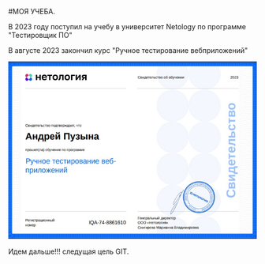 #МОЯ УЧЕБА.

В 2023 году поступил на учебу в университет Netology по программе "Тестировщик ПО"

В августе 2023 закончил курс "Ручное тестирование вебприложений" 

![Электронное свидетельство ](<Скриншот 06-10-2023 220400.jpg>)

Идем дальше!!! следущая цель GIT.
